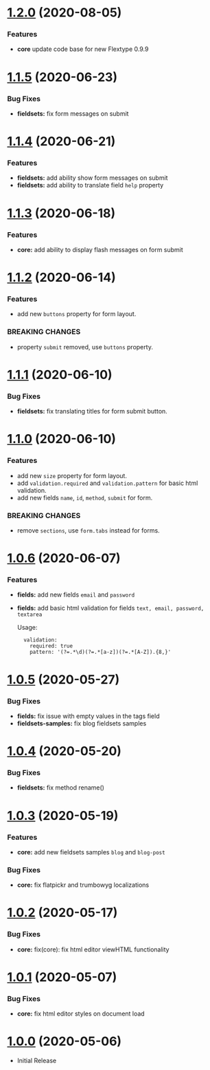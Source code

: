 <a name="1.2.0"></a>
# [1.2.0](https://github.com/flextype-plugins/form/compare/v1.1.5...v1.2.0) (2020-08-05)

### Features

* **core** update code base for new Flextype 0.9.9

<a name="1.1.5"></a>
# [1.1.5](https://github.com/flextype-plugins/form/compare/v1.1.4...v1.1.5) (2020-06-23)

### Bug Fixes

* **fieldsets:** fix form messages on submit

<a name="1.1.4"></a>
# [1.1.4](https://github.com/flextype-plugins/form/compare/v1.1.3...v1.1.4) (2020-06-21)

### Features

* **fieldsets:** add ability show form messages on submit
* **fieldsets:** add ability to translate field `help` property


<a name="1.1.3"></a>
# [1.1.3](https://github.com/flextype-plugins/form/compare/v1.1.2...v1.1.3) (2020-06-18)

### Features

* **core:** add ability to display flash messages on form submit

<a name="1.1.2"></a>
# [1.1.2](https://github.com/flextype-plugins/form/compare/v1.1.1...v1.1.2) (2020-06-14)

### Features

* add new `buttons` property for form layout.

### BREAKING CHANGES

- property `submit` removed, use `buttons` property.

<a name="1.1.1"></a>
# [1.1.1](https://github.com/flextype-plugins/form/compare/v1.1.0...v1.1.1) (2020-06-10)

### Bug Fixes

* **fieldsets:** fix translating titles for form submit button.

<a name="1.1.0"></a>
# [1.1.0](https://github.com/flextype-plugins/form/compare/v1.0.6...v1.1.0) (2020-06-10)

### Features

* add new `size` property for form layout.
* add `validation.required` and `validation.pattern` for basic html validation.
* add new fields `name`, `id`, `method`, `submit` for form.

### BREAKING CHANGES

- remove `sections`, use `form.tabs` instead for forms.

<a name="1.0.6"></a>
# [1.0.6](https://github.com/flextype-plugins/form/compare/v1.0.5...v1.0.6) (2020-06-07)

### Features

* **fields:** add new fields `email` and `password`
* **fields:** add basic html validation for fields `text, email, password, textarea`

    Usage:

    ```
      validation:
        required: true
        pattern: '(?=.*\d)(?=.*[a-z])(?=.*[A-Z]).{8,}'
    ```

<a name="1.0.5"></a>
# [1.0.5](https://github.com/flextype-plugins/form/compare/v1.0.4...v1.0.5) (2020-05-27)

### Bug Fixes

* **fields:** fix issue with empty values in the tags field
* **fieldsets-samples:** fix blog fieldsets samples


<a name="1.0.4"></a>
# [1.0.4](https://github.com/flextype-plugins/form/compare/v1.0.3...v1.0.4) (2020-05-20)

### Bug Fixes

* **fieldsets:** fix method rename()

<a name="1.0.3"></a>
# [1.0.3](https://github.com/flextype-plugins/form/compare/v1.0.2...v1.0.3) (2020-05-19)

### Features

* **core:** add new fieldsets samples `blog` and `blog-post`

### Bug Fixes

* **core:** fix flatpickr and trumbowyg localizations

<a name="1.0.2"></a>
# [1.0.2](https://github.com/flextype-plugins/form/compare/v1.0.1...v1.0.2) (2020-05-17)

### Bug Fixes

* **core:** fix(core): fix html editor viewHTML functionality

<a name="1.0.1"></a>
# [1.0.1](https://github.com/flextype-plugins/form/compare/v1.0.0...v1.0.1) (2020-05-07)

### Bug Fixes

* **core:** fix html editor styles on document load

<a name="1.0.0"></a>
# [1.0.0](https://github.com/flextype-plugins/form) (2020-05-06)
* Initial Release
